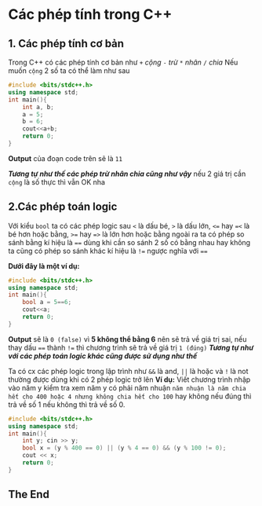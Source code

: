 # Các phép tính trong C++
## **1. Các phép tính cơ bản**
Trong C++ có các phép tính cơ bản như
`+` _cộng_ `-` _trừ_ `*` _nhân_ `/` _chia_
Nếu muốn `cộng` 2 số ta có thể làm như sau

```c++
#include <bits/stdc++.h>
using namespace std;
int main(){
	int a, b;
	a = 5;
	b = 6;
	cout<<a+b;
	return 0;
}
```


**Output** của đoạn code trên sẽ là `11`

_**Tương tự như thế các phép trừ nhân chia cũng như vậy**_
nếu 2 giá trị cần `cộng` là số thực thì vẫn OK nha
## **2.Các phép toán logic**
Với kiểu `bool` ta có các phép logic sau
`<` là dấu bé, `>` là dấu lớn, `<=` hay `=<` là bé hơn hoặc bằng, `>=` hay `=>` là lớn hơn hoặc bằng
ngoài ra ta có phép so sánh bằng kí hiệu là `==` dùng khi cần so sánh 2 số có bằng nhau hay không
ta cũng có phép so sánh khác kí hiệu là `!=` ngược nghĩa với `==`

**Dưới đây là một ví dụ:**
```c++
#include <bits/stdc++.h>
using namespace std;
int main(){
	bool a = 5==6;
	cout<<a;
	return 0;
}
```
**Output** sẽ là `0 (false)` vì **5 không thể bằng 6** nên sẽ trả về giá trị sai, nếu thay dấu `==` thành `!=` thì chương trình sẽ trả về giá trị `1 (đúng)`
_**Tương tự như với các phép toán logic khác cũng được sử dụng như thế**_

Ta có cx các phép logic trong lập trình như `&&` là and, `||` là hoặc và `!` là not
thường được dùng khi có 2 phép logic trở lên 
**Ví dụ:** Viết chương trình nhập vào năm y kiểm tra xem năm y có phải năm nhuận `năm nhuận là năm chia hết cho 400 hoặc 4 nhưng không chia hết cho 100` hay không nếu đúng thì trả về số 1 nếu không thì trả về số 0.
```c++
#include <bits/stdc++.h>
using namespace std;
int main(){
	int y; cin >> y;
	bool x = (y % 400 == 0) || (y % 4 == 0) && (y % 100 != 0);
	cout << x;
	return 0; 
}
```

## The End
